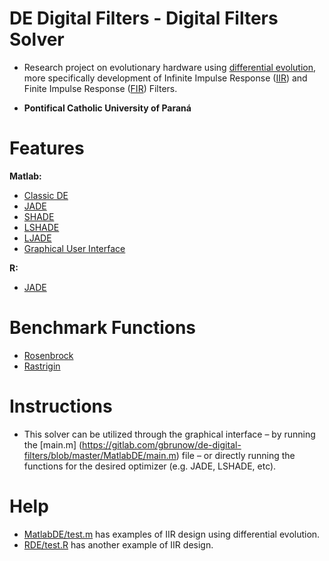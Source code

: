 # DE Digital Filters - Digital Filters Solver
  * Research project on evolutionary hardware using [differential evolution](https://en.wikipedia.org/wiki/Differential_evolution), more specifically development of Infinite Impulse Response ([IIR](https://en.wikipedia.org/wiki/Infinite_impulse_response)) and Finite Impulse Response ([FIR](https://en.wikipedia.org/wiki/Finite_impulse_response)) Filters.

  * **Pontifical Catholic University of Paraná**

# Features
**Matlab:**
* [Classic DE](https://gitlab.com/gbrunow/de-digital-filters/blob/master/MatlabDE/DE.m)
* [JADE](https://gitlab.com/gbrunow/de-digital-filters/blob/master/MatlabDE/JADE.m)
* [SHADE](https://gitlab.com/gbrunow/de-digital-filters/blob/master/MatlabDE/SHADE.m)
* [LSHADE](https://gitlab.com/gbrunow/de-digital-filters/blob/master/MatlabDE/LSHADE.m)
* [LJADE](https://gitlab.com/gbrunow/de-digital-filters/commit/104aa45644dafd9fcf49b6baac0bb835b0e49a8b)
* [Graphical User Interface](https://gitlab.com/gbrunow/de-digital-filters/blob/master/MatlabDE/main.m)

**R:**
* [JADE](https://gitlab.com/gbrunow/de-digital-filters/blob/master/RDE/JADE.R)

# Benchmark Functions
* [Rosenbrock](https://en.wikipedia.org/wiki/Rosenbrock_function)
* [Rastrigin](https://en.wikipedia.org/wiki/Rastrigin_function)

# Instructions
* This solver can be utilized through the graphical interface – by running the [main.m] (https://gitlab.com/gbrunow/de-digital-filters/blob/master/MatlabDE/main.m) file – or directly running the functions for the desired optimizer (e.g. JADE, LSHADE, etc). 

# Help
* [MatlabDE/test.m](https://gitlab.com/gbrunow/de-digital-filters/blob/master/MatlabDE/test.m) has examples of IIR design using differential evolution.
* [RDE/test.R](https://gitlab.com/gbrunow/de-digital-filters/blob/master/RDE/test.R) has another example of IIR design.
